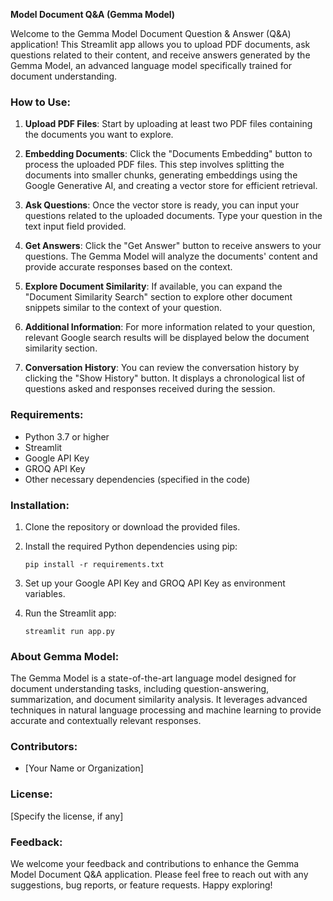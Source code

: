 **Model Document Q&A (Gemma Model)**

Welcome to the Gemma Model Document Question & Answer (Q&A) application! This Streamlit app allows you to upload PDF documents, ask questions related to their content, and receive answers generated by the Gemma Model, an advanced language model specifically trained for document understanding.

### How to Use:

1. **Upload PDF Files**: Start by uploading at least two PDF files containing the documents you want to explore.

2. **Embedding Documents**: Click the "Documents Embedding" button to process the uploaded PDF files. This step involves splitting the documents into smaller chunks, generating embeddings using the Google Generative AI, and creating a vector store for efficient retrieval.

3. **Ask Questions**: Once the vector store is ready, you can input your questions related to the uploaded documents. Type your question in the text input field provided.

4. **Get Answers**: Click the "Get Answer" button to receive answers to your questions. The Gemma Model will analyze the documents' content and provide accurate responses based on the context.

5. **Explore Document Similarity**: If available, you can expand the "Document Similarity Search" section to explore other document snippets similar to the context of your question.

6. **Additional Information**: For more information related to your question, relevant Google search results will be displayed below the document similarity section.

7. **Conversation History**: You can review the conversation history by clicking the "Show History" button. It displays a chronological list of questions asked and responses received during the session.

### Requirements:

- Python 3.7 or higher
- Streamlit
- Google API Key
- GROQ API Key
- Other necessary dependencies (specified in the code)

### Installation:

1. Clone the repository or download the provided files.

2. Install the required Python dependencies using pip:
   ```
   pip install -r requirements.txt
   ```

3. Set up your Google API Key and GROQ API Key as environment variables.

4. Run the Streamlit app:
   ```
   streamlit run app.py
   ```

### About Gemma Model:

The Gemma Model is a state-of-the-art language model designed for document understanding tasks, including question-answering, summarization, and document similarity analysis. It leverages advanced techniques in natural language processing and machine learning to provide accurate and contextually relevant responses.

### Contributors:

- [Your Name or Organization]

### License:

[Specify the license, if any]

### Feedback:

We welcome your feedback and contributions to enhance the Gemma Model Document Q&A application. Please feel free to reach out with any suggestions, bug reports, or feature requests. Happy exploring!
